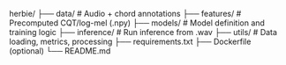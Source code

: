 herbie/
├── data/                 # Audio + chord annotations
├── features/             # Precomputed CQT/log-mel (.npy)
├── models/               # Model definition and training logic
├── inference/            # Run inference from .wav
├── utils/                # Data loading, metrics, processing
├── requirements.txt
├── Dockerfile (optional)
└── README.md

